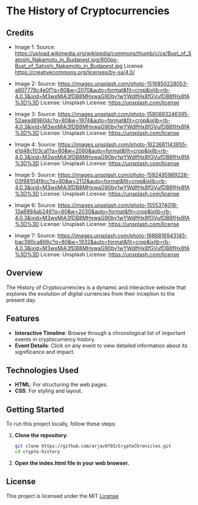 # The History of Cryptocurrencies
## Credits
- Image 1: Source: https://upload.wikimedia.org/wikipedia/commons/thumb/c/ce/Bust_of_Satoshi_Nakamoto_in_Budapest.jpg/800px-Bust_of_Satoshi_Nakamoto_in_Budapest.jpg License https://creativecommons.org/licenses/by-sa/4.0/

- Image 2: Source: https://images.unsplash.com/photo-1516850228053-a807778c4e0f?q=80&w=2070&auto=format&fit=crop&ixlib=rb-4.0.3&ixid=M3wxMjA3fDB8MHxwaG90by1wYWdlfHx8fGVufDB8fHx8fA%3D%3D License: Unsplash License: https://unsplash.com/license

- Image 3: Source: https://images.unsplash.com/photo-1580893246395-52aead8960dc?q=80&w=1974&auto=format&fit=crop&ixlib=rb-4.0.3&ixid=M3wxMjA3fDB8MHxwaG90by1wYWdlfHx8fGVufDB8fHx8fA%3D%3D License: Unsplash License: https://unsplash.com/license

- Image 4: Source: https://images.unsplash.com/photo-1623681143855-e1d48cf03ca1?q=80&w=2060&auto=format&fit=crop&ixlib=rb-4.0.3&ixid=M3wxMjA3fDB8MHxwaG90by1wYWdlfHx8fGVufDB8fHx8fA%3D%3D License: Unsplash License: https://unsplash.com/license
- Image 5: Source: https://images.unsplash.com/photo-1592495989226-03f88104f8cc?q=80&w=2112&auto=format&fit=crop&ixlib=rb-4.0.3&ixid=M3wxMjA3fDB8MHxwaG90by1wYWdlfHx8fGVufDB8fHx8fA%3D%3D License: Unsplash License: https://unsplash.com/license
- Image 6: Source: https://images.unsplash.com/photo-1555374018-13a8994ab246?q=80&w=2030&auto=format&fit=crop&ixlib=rb-4.0.3&ixid=M3wxMjA3fDB8MHxwaG90by1wYWdlfHx8fGVufDB8fHx8fA%3D%3D License: Unsplash License: https://unsplash.com/license

- Image 7: Source: https://images.unsplash.com/photo-1666816943145-bac390ca866c?q=80&w=1932&auto=format&fit=crop&ixlib=rb-4.0.3&ixid=M3wxMjA3fDB8MHxwaG90by1wYWdlfHx8fGVufDB8fHx8fA%3D%3D License: Unsplash License: https://unsplash.com/license

## Overview
The History of Cryptocurrencies is a dynamic and interactive website that explores the evolution of digital currencies from their inception to the present day.

## Features
- **Interactive Timeline**: Browse through a chronological list of important events in cryptocurrency history.
- **Event Details**: Click on any event to view detailed information about its significance and impact.


## Technologies Used
- **HTML**: For structuring the web pages.
- **CSS**: For styling and layout.


## Getting Started
To run this project locally, follow these steps:

1. **Clone the repository**:
   ```bash
   git clone https://github.com/arjav0703/CryptoChronicles.git
   cd crypto-history
2. **Open the index.html file in your web browser.**

## License
This project is licensed under the MIT [License](LICENSE)